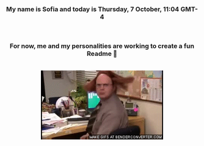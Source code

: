 


<div align="center">
<h3 >My name is Sofia and today is Thursday, 7 October, 11:04 GMT-4</h3><br>
<h3 >For now, me and my personalities are working to create a fun Readme 👋
</h3><br>
<img src='img/dwight.gif' alt='working...'/>
</div>
